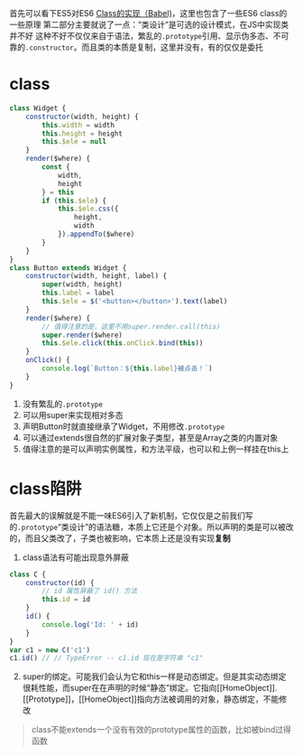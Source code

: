 首先可以看下ES5对ES6 [Class的实现（Babel)](https://www.jianshu.com/p/19b6e0a0a446)，这里也包含了一些ES6 class的一些原理
第二部分主要就说了一点：“类设计”是可选的设计模式，在JS中实现类并不好
这种不好不仅仅来自于语法，繁乱的``.prototype``引用、显示伪多态、不可靠的``.constructor``。而且类的本质是复制，这里并没有，有的仅仅是委托
# class
```javascript
class Widget {
    constructor(width, height) {
        this.width = width
        this.height = height
        this.$ele = null
    }
    render($where) {
        const {
            width,
            height
        } = this
        if (this.$ele) {
            this.$ele.css({
                height,
                width
            }).appendTo($where)
        }
    }
}
class Button extends Widget {
    constructor(width, height, label) {
        super(width, height)
        this.label = label
        this.$ele = $('<button></button>').text(label)
    }
    render($where) {
        // 值得注意的是，这里不用super.render.call(this)
        super.render($where)
        this.$ele.click(this.onClick.bind(this))
    }
    onClick() {
        console.log(`Button：${this.label}被点击！`)
    }
}
```
1. 没有繁乱的``.prototype``
2. 可以用super来实现相对多态
3. 声明Button时就直接继承了Widget，不用修改``.prototype``
4. 可以通过extends很自然的扩展对象子类型，甚至是Array之类的内置对象
5. 值得注意的是可以声明实例属性，和方法平级，也可以和上例一样挂在this上
# class陷阱
首先最大的误解就是不能一味ES6引入了新机制，它仅仅是之前我们写的``.prototype``“类设计”的语法糖，本质上它还是个对象。所以声明的类是可以被改的，而且父类改了，子类也被影响，它本质上还是没有实现**复制**
1. class语法有可能出现意外屏蔽
```javascript
class C {
    constructor(id) {
        // id 属性屏蔽了 id() 方法
        this.id = id
    }
    id() {
        console.log('Id: ' + id)
    }
}
var c1 = new C('c1')
c1.id() // // TypeError -- c1.id 现在是字符串 "c1"
```
2. super的绑定。可能我们会认为它和this一样是动态绑定。但是其实动态绑定很耗性能，而super在在声明的时候“静态”绑定。它指向[[HomeObject]].[[Prototype]]，[[HomeObject]]指向方法被调用的对象，静态绑定，不能修改

>class不能extends一个没有有效的prototype属性的函数，比如被bind过得函数